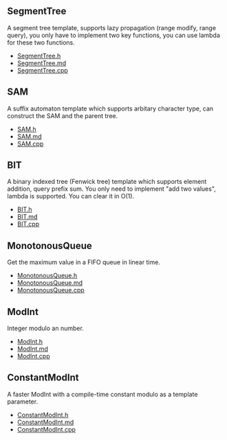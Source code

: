 ## SegmentTree

A segment tree template, supports lazy propagation (range modify, range query), you only have to implement two key functions, you can use lambda for these two functions.

- [SegmentTree.h](headers/SegmentTree.h)
- [SegmentTree.md](docs/SegmentTree.md)
- [SegmentTree.cpp](tests/SegmentTree.cpp)

## SAM

A suffix automaton template which supports arbitary character type, can construct the SAM and the parent tree.

- [SAM.h](headers/SAM.h)
- [SAM.md](docs/SAM.md)
- [SAM.cpp](tests/SAM.cpp)

## BIT

A binary indexed tree (Fenwick tree) template which supports element addition, query prefix sum. You only need to implement "add two values", lambda is supported. You can clear it in O(1).

- [BIT.h](headers/BIT.h)
- [BIT.md](docs/BIT.md)
- [BIT.cpp](tests/BIT.cpp)

## MonotonousQueue

Get the maximum value in a FIFO queue  in linear time.

- [MonotonousQueue.h](headers/MonotonousQueue.h)
- [MonotonousQueue.md](docs/MonotonousQueue.md)
- [MonotonousQueue.cpp](tests/MonotonousQueue.cpp)

## ModInt

Integer modulo an number.

- [ModInt.h](headers/ModInt.h)
- [ModInt.md](docs/ModInt.md)
- [ModInt.cpp](tests/ModInt.cpp)

## ConstantModInt

A faster ModInt with a compile-time constant modulo as a template parameter.

- [ConstantModInt.h](headers/ConstantModInt.h)
- [ConstantModInt.md](docs/ConstantModInt.md)
- [ConstantModInt.cpp](tests/ConstantModInt.cpp)
